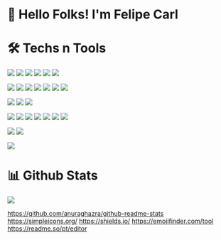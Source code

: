 # 👋 Hello Folks! I'm Felipe Carl

# 🛠️ Techs n Tools
![](https://img.shields.io/badge/javascript-F7DF1E)
![](https://img.shields.io/badge/typescript-3178c6)
![](https://img.shields.io/badge/HTML-f75b1e)
![](https://img.shields.io/badge/CSS-264de4)
![](https://img.shields.io/badge/VBA-FFFFFF)
![](https://img.shields.io/badge/MQL5-edbd37)



![](https://img.shields.io/badge/reactJs-61dafb)
![](https://img.shields.io/badge/styled--components-palevioletred)
![](https://img.shields.io/badge/bootstrap-533484)
![](https://img.shields.io/badge/redux-533484)
![](https://img.shields.io/badge/redux--toolkit-533484)
![](https://img.shields.io/badge/cypress-04c38e)
![](https://img.shields.io/badge/jest-98425b)



![](https://img.shields.io/badge/react--Native-06bcee)
![](https://img.shields.io/badge/nodeJs-026e00)
![](https://img.shields.io/badge/mongoDB-13aa52)

![](https://img.shields.io/badge/vscode-0066b8)
![](https://img.shields.io/badge/mongoDBCompass-13aa52)
![](https://img.shields.io/badge/postman-ff6c37)
![](https://img.shields.io/badge/insomnia-4000bf)
![](https://img.shields.io/badge/github-272629)
![](https://img.shields.io/badge/git-272129)
![](https://img.shields.io/badge/GitFlow-272129)

![](https://img.shields.io/badge/windows-0067b8)
![](https://img.shields.io/badge/macOs-1d1d1f)


![](https://img.shields.io/badge/scrum-FFFFFF)









# 📊 Github Stats
<img align="center" src="https://github-readme-stats.vercel.app/api/top-langs/?username=felipecarl&theme=radical" />

https://github.com/anuraghazra/github-readme-stats
https://simpleicons.org/
https://shields.io/
https://emojifinder.com/tool
https://readme.so/pt/editor

